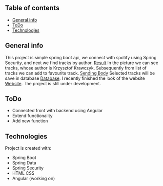 ## Table of contents
* [General info](#general-info)
* [ToDo](#ToDo)
* [Technologies](#technologies)


## General info
This project is simple spring boot api, we connect with spotify using Spring Security, and next we find tracks by author.
[Result](./images/result.png) In the picture we can see tracks, whose author is Krzysztof Krawczyk.
Subsequently from list of tracks we can add to favourite track. [Sending Body](./images/Postman.png)
Selected tracks will be save in database [Database](./images/database.png). I recently finished the look of the website [Website](./images/spotify.png).
The project is still under development.

## ToDo
* Connected front with backend using Angular
* Extend functionality 
* Add new function

## Technologies
Project is created with:
* Spring Boot
* Spring Data
* Spring Security
* HTML CSS 
* Angular (working on)
	
